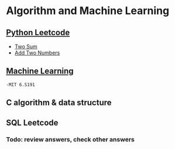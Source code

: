 # Algorithm and Machine Learning

## [Python Leetcode](https://github.com/benroo123/aNd/tree/main/pythonLeetcode) 
   - [Two Sum](https://github.com/benroo123/aNd/blob/main/pythonLeetcode/twoSum.py)
   - [Add Two Numbers](https://github.com/benroo123/aNd/blob/main/pythonLeetcode/addTwoNums.py)
## [Machine Learning](https://github.com/benroo123/aNd/tree/main/machine)
    -MIT 6.S191
## C algorithm & data structure 
## SQL Leetcode

<h3>Todo: review answers, check other answers</h3>

